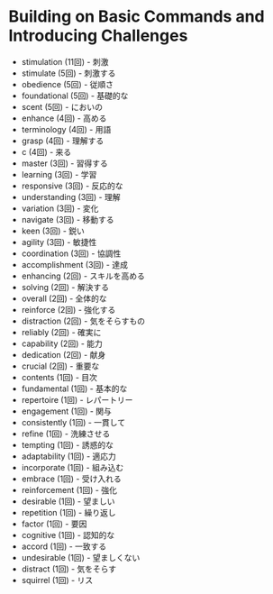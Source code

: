 # Building on Basic Commands and Introducing Challenges

- stimulation (11回) - 刺激
- stimulate (5回) - 刺激する
- obedience (5回) - 従順さ
- foundational (5回) - 基礎的な
- scent (5回) - においの
- enhance (4回) - 高める
- terminology (4回) - 用語
- grasp (4回) - 理解する
- c (4回) - 来る
- master (3回) - 習得する
- learning (3回) - 学習
- responsive (3回) - 反応的な
- understanding (3回) - 理解
- variation (3回) - 変化
- navigate (3回) - 移動する
- keen (3回) - 鋭い
- agility (3回) - 敏捷性
- coordination (3回) - 協調性
- accomplishment (3回) - 達成
- enhancing (2回) - スキルを高める
- solving (2回) - 解決する
- overall (2回) - 全体的な
- reinforce (2回) - 強化する
- distraction (2回) - 気をそらすもの
- reliably (2回) - 確実に
- capability (2回) - 能力
- dedication (2回) - 献身
- crucial (2回) - 重要な
- contents (1回) - 目次
- fundamental (1回) - 基本的な
- repertoire (1回) - レパートリー
- engagement (1回) - 関与
- consistently (1回) - 一貫して
- refine (1回) - 洗練させる
- tempting (1回) - 誘惑的な
- adaptability (1回) - 適応力
- incorporate (1回) - 組み込む
- embrace (1回) - 受け入れる
- reinforcement (1回) - 強化
- desirable (1回) - 望ましい
- repetition (1回) - 繰り返し
- factor (1回) - 要因
- cognitive (1回) - 認知的な
- accord (1回) - 一致する
- undesirable (1回) - 望ましくない
- distract (1回) - 気をそらす
- squirrel (1回) - リス
